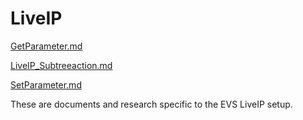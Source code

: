 # LiveIP

[GetParameter.md](GETPARAMETER.md)

[LiveIP_Subtreeaction.md](LIVEIP_SUBTREEACTION.md)

[SetParameter.md](SETPARAMETER.md)


These are documents and research specific to the EVS LiveIP setup.